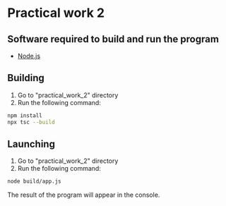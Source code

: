 # Practical work 2

## Software required to build and run the program
- [Node.js](https://nodejs.org/en)

## Building

1. Go to "practical_work_2" directory
2. Run the following command:
```sh
npm install
npx tsc --build
```

## Launching

1. Go to "practical_work_2" directory
2. Run the following command:
```sh
node build/app.js
```

The result of the program will appear in the console.